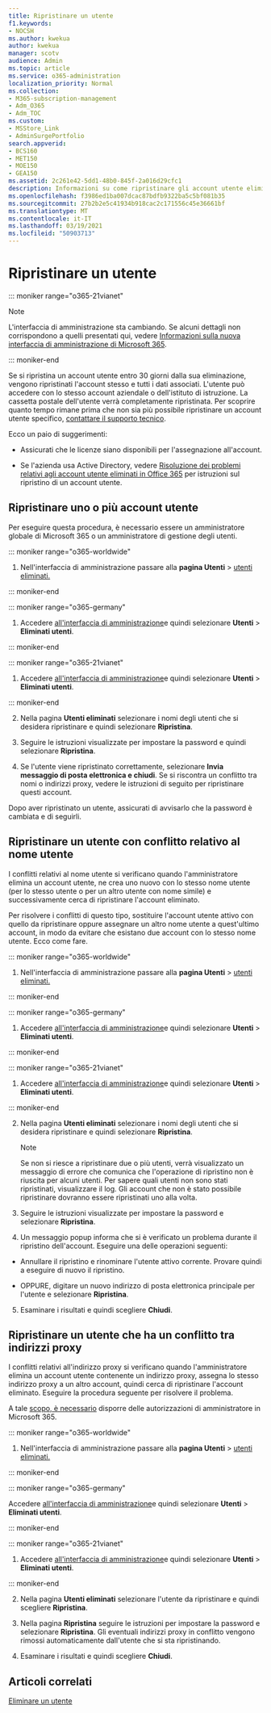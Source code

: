 ```yaml
---
title: Ripristinare un utente
f1.keywords:
- NOCSH
ms.author: kwekua
author: kwekua
manager: scotv
audience: Admin
ms.topic: article
ms.service: o365-administration
localization_priority: Normal
ms.collection:
- M365-subscription-management
- Adm_O365
- Adm_TOC
ms.custom:
- MSStore_Link
- AdminSurgePortfolio
search.appverid:
- BCS160
- MET150
- MOE150
- GEA150
ms.assetid: 2c261e42-5dd1-48b0-845f-2a016d29cfc1
description: Informazioni su come ripristinare gli account utente eliminati e tutti i dati associati.
ms.openlocfilehash: f3986ed1ba007dcac87bdfb9322ba5c5bf081b35
ms.sourcegitcommit: 27b2b2e5c41934b918cac2c171556c45e36661bf
ms.translationtype: MT
ms.contentlocale: it-IT
ms.lasthandoff: 03/19/2021
ms.locfileid: "50903713"
---
```

# <a name="restore-a-user"></a>Ripristinare un utente

::: moniker range="o365-21vianet"

> [!NOTE]
> L'interfaccia di amministrazione sta cambiando. Se alcuni dettagli non corrispondono a quelli presentati qui, vedere [Informazioni sulla nuova interfaccia di amministrazione di Microsoft 365](../microsoft-365-admin-center-preview.md?preserve-view=true&view=o365-21vianet).

::: moniker-end
   
Se si ripristina un account utente entro 30 giorni dalla sua eliminazione, vengono ripristinati l'account stesso e tutti i dati associati. L'utente può accedere con lo stesso account aziendale o dell'istituto di istruzione. La cassetta postale dell'utente verrà completamente ripristinata. Per scoprire quanto tempo rimane prima che non sia più possibile ripristinare un account utente specifico, [contattare il supporto tecnico](../contact-support-for-business-products.md).
  
Ecco un paio di suggerimenti:
  
- Assicurati che le licenze siano disponibili per l'assegnazione all'account.
    
- Se l'azienda usa Active Directory, vedere [Risoluzione dei problemi relativi agli account utente eliminati in Office 365](https://support.microsoft.com/kb/2619308) per istruzioni sul ripristino di un account utente. 
    
## <a name="restore-one-or-more-user-accounts"></a>Ripristinare uno o più account utente

Per eseguire questa procedura, è necessario essere un amministratore globale di Microsoft 365 o un amministratore di gestione degli utenti. 
  
 
::: moniker range="o365-worldwide"

1. Nell'interfaccia di amministrazione passare alla **pagina Utenti** \> <a href="https://go.microsoft.com/fwlink/p/?linkid=2071581" target="_blank">utenti eliminati.</a>

::: moniker-end

::: moniker range="o365-germany"

1. Accedere [all'interfaccia di amministrazione](https://go.microsoft.com/fwlink/p/?linkid=848041)e quindi selezionare **Utenti** \> **Eliminati utenti**.

::: moniker-end

::: moniker range="o365-21vianet"

1. Accedere [all'interfaccia di amministrazione](https://go.microsoft.com/fwlink/p/?linkid=850627)e quindi selezionare **Utenti** \> **Eliminati utenti**.

::: moniker-end

2. Nella pagina **Utenti eliminati** selezionare i nomi degli utenti che si desidera ripristinare e quindi selezionare **Ripristina**.
    
 
3. Seguire le istruzioni visualizzate per impostare la password e quindi selezionare **Ripristina**.
    
4. Se l'utente viene ripristinato correttamente, selezionare **Invia messaggio di posta elettronica e chiudi**. Se si riscontra un conflitto tra nomi o indirizzi proxy, vedere le istruzioni di seguito per ripristinare questi account.
    
Dopo aver ripristinato un utente, assicurati di avvisarlo che la password è cambiata e di seguirli.
  
## <a name="restore-a-user-that-has-a-user-name-conflict"></a>Ripristinare un utente con conflitto relativo al nome utente
<a name="RestoreUserNameConflict"> </a>

I conflitti relativi al nome utente si verificano quando l'amministratore elimina un account utente, ne crea uno nuovo con lo stesso nome utente (per lo stesso utente o per un altro utente con nome simile) e successivamente cerca di ripristinare l'account eliminato.
  
Per risolvere i conflitti di questo tipo, sostituire l'account utente attivo con quello da ripristinare oppure assegnare un altro nome utente a quest'ultimo account, in modo da evitare che esistano due account con lo stesso nome utente. Ecco come fare.
  

::: moniker range="o365-worldwide"

1. Nell'interfaccia di amministrazione passare alla **pagina Utenti** \> <a href="https://go.microsoft.com/fwlink/p/?linkid=2071581" target="_blank">utenti eliminati.</a>

::: moniker-end

::: moniker range="o365-germany"

1. Accedere [all'interfaccia di amministrazione](https://go.microsoft.com/fwlink/p/?linkid=848041)e quindi selezionare **Utenti** \> **Eliminati utenti**.

::: moniker-end

::: moniker range="o365-21vianet"

1. Accedere [all'interfaccia di amministrazione](https://go.microsoft.com/fwlink/p/?linkid=850627)e quindi selezionare **Utenti** \> **Eliminati utenti**.

::: moniker-end

  
2. Nella pagina **Utenti eliminati** selezionare i nomi degli utenti che si desidera ripristinare e quindi selezionare **Ripristina**.
    
    > [!NOTE]
    > Se non si riesce a ripristinare due o più utenti, verrà visualizzato un messaggio di errore che comunica che l'operazione di ripristino non è riuscita per alcuni utenti. Per sapere quali utenti non sono stati ripristinati, visualizzare il log. Gli account che non è stato possibile ripristinare dovranno essere ripristinati uno alla volta. 
  
3. Seguire le istruzioni visualizzate per impostare la password e selezionare **Ripristina**.
    
4. Un messaggio popup informa che si è verificato un problema durante il ripristino dell'account. Eseguire una delle operazioni seguenti:
    
  - Annullare il ripristino e rinominare l'utente attivo corrente. Provare quindi a eseguire di nuovo il ripristino.
    
  - OPPURE, digitare un nuovo indirizzo di posta elettronica principale per l'utente e selezionare **Ripristina**.
    
5. Esaminare i risultati e quindi scegliere **Chiudi**.
    
## <a name="restore-a-user-that-has-a-proxy-address-conflict"></a>Ripristinare un utente che ha un conflitto tra indirizzi proxy

I conflitti relativi all'indirizzo proxy si verificano quando l'amministratore elimina un account utente contenente un indirizzo proxy, assegna lo stesso indirizzo proxy a un altro account, quindi cerca di ripristinare l'account eliminato. Eseguire la procedura seguente per risolvere il problema.
  
A tale [scopo, è necessario](about-admin-roles.md) disporre delle autorizzazioni di amministratore in Microsoft 365. 
  

::: moniker range="o365-worldwide"

1. Nell'interfaccia di amministrazione passare alla **pagina Utenti** \> <a href="https://go.microsoft.com/fwlink/p/?linkid=2071581" target="_blank">utenti eliminati.</a>

::: moniker-end

::: moniker range="o365-germany"

Accedere [all'interfaccia di amministrazione](https://go.microsoft.com/fwlink/p/?linkid=848041)e quindi selezionare **Utenti** \> **Eliminati utenti**.

::: moniker-end

::: moniker range="o365-21vianet"

1. Accedere [all'interfaccia di amministrazione](https://go.microsoft.com/fwlink/p/?linkid=850627)e quindi selezionare **Utenti** \> **Eliminati utenti**.

::: moniker-end

2. Nella pagina **Utenti eliminati** selezionare l'utente da ripristinare e quindi scegliere **Ripristina**. 
    
3. Nella pagina **Ripristina** seguire le istruzioni per impostare la password e selezionare **Ripristina**. Gli eventuali indirizzi proxy in conflitto vengono rimossi automaticamente dall'utente che si sta ripristinando.
    
4. Esaminare i risultati e quindi scegliere **Chiudi**.

## <a name="related-articles"></a>Articoli correlati

[Eliminare un utente](delete-a-user.md)
